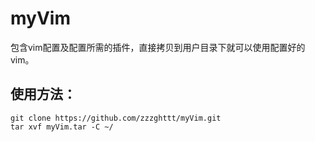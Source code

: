 # myVim
包含vim配置及配置所需的插件，直接拷贝到用户目录下就可以使用配置好的vim。
## 使用方法：
```
git clone https://github.com/zzzghttt/myVim.git
tar xvf myVim.tar -C ~/
```
